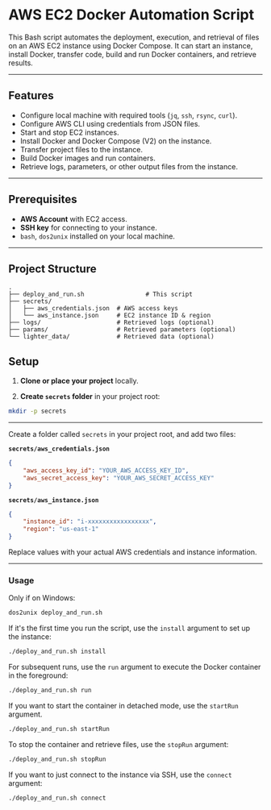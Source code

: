 # AWS EC2 Docker Automation Script

This Bash script automates the deployment, execution, and retrieval of files on an AWS EC2 instance using Docker Compose. It can start an instance, install Docker, transfer code, build and run Docker containers, and retrieve results.

---

## Features

- Configure local machine with required tools (`jq`, `ssh`, `rsync`, `curl`).
- Configure AWS CLI using credentials from JSON files.
- Start and stop EC2 instances.
- Install Docker and Docker Compose (V2) on the instance.
- Transfer project files to the instance.
- Build Docker images and run containers.
- Retrieve logs, parameters, or other output files from the instance.

---

## Prerequisites

- **AWS Account** with EC2 access.
- **SSH key** for connecting to your instance.
- `bash`, `dos2unix` installed on your local machine.

---

## Project Structure

```text
.
├── deploy_and_run.sh                 # This script
├── secrets/
│   ├── aws_credentials.json  # AWS access keys
│   └── aws_instance.json     # EC2 instance ID & region
├── logs/                     # Retrieved logs (optional)
├── params/                   # Retrieved parameters (optional)
└── lighter_data/             # Retrieved data (optional)
```

## Setup

1. **Clone or place your project** locally.

2. **Create `secrets` folder** in your project root:

```bash
mkdir -p secrets
```

---

Create a folder called `secrets` in your project root, and add two files:

**`secrets/aws_credentials.json`**

```json
{
    "aws_access_key_id": "YOUR_AWS_ACCESS_KEY_ID",
    "aws_secret_access_key": "YOUR_AWS_SECRET_ACCESS_KEY"
}
```

**`secrets/aws_instance.json`**

```json
{
    "instance_id": "i-xxxxxxxxxxxxxxxxx",
    "region": "us-east-1"
}
```

Replace values with your actual AWS credentials and instance information.

---

### Usage

Only if on Windows:

```bash
dos2unix deploy_and_run.sh
```

If it's the first time you run the script, use the `install` argument to set up the instance:

```bash
./deploy_and_run.sh install
```

For subsequent runs, use the `run` argument to execute the Docker container in the foreground:

```bash
./deploy_and_run.sh run
```

If you want to start the container in detached mode, use the `startRun` argument.

```bash
./deploy_and_run.sh startRun
```

To stop the container and retrieve files, use the `stopRun` argument:

```bash
./deploy_and_run.sh stopRun
```

If you want to just connect to the instance via SSH, use the `connect` argument:

```bash
./deploy_and_run.sh connect
```
